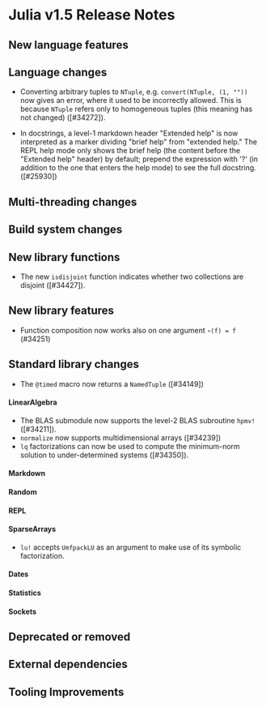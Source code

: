 Julia v1.5 Release Notes
========================

New language features
---------------------


Language changes
----------------

* Converting arbitrary tuples to `NTuple`, e.g. `convert(NTuple, (1, ""))` now gives an error,
  where it used to be incorrectly allowed. This is because `NTuple` refers only to homogeneous
  tuples (this meaning has not changed) ([#34272]).

* In docstrings, a level-1 markdown header "Extended help" is now
  interpreted as a marker dividing "brief help" from "extended help."
  The REPL help mode only shows the brief help (the content before the
  "Extended help" header) by default; prepend the expression with '?'
  (in addition to the one that enters the help mode) to see the full
  docstring. ([#25930])


Multi-threading changes
-----------------------


Build system changes
--------------------


New library functions
---------------------

* The new `isdisjoint` function indicates whether two collections are disjoint ([#34427]).

New library features
--------------------
* Function composition now works also on one argument `∘(f) = f` (#34251)


Standard library changes
------------------------
* The `@timed` macro now returns a `NamedTuple` ([#34149])

#### LinearAlgebra
* The BLAS submodule now supports the level-2 BLAS subroutine `hpmv!` ([#34211]).
* `normalize` now supports multidimensional arrays ([#34239])
* `lq` factorizations can now be used to compute the minimum-norm solution to under-determined systems ([#34350]).

#### Markdown


#### Random


#### REPL


#### SparseArrays
* `lu!` accepts `UmfpackLU` as an argument to make use of its symbolic factorization.

#### Dates

#### Statistics


#### Sockets


Deprecated or removed
---------------------

External dependencies
---------------------

Tooling Improvements
---------------------


<!--- generated by NEWS-update.jl: -->
